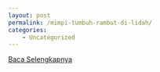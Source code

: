 ```yaml
---
layout: post
permalink: /mimpi-tumbuh-rambut-di-lidah/
categories:
    - Uncategorized
---
```


[Baca Selengkapnya](/05)